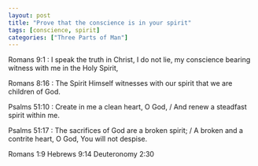 ```yaml
---
layout: post
title: "Prove that the conscience is in your spirit"
tags: [conscience, spirit]
categories: ["Three Parts of Man"]
---
```


Romans 9:1
: I speak the truth in Christ, I do not lie, my conscience bearing witness with me in the Holy Spirit,

Romans 8:16
:  The Spirit Himself witnesses with our spirit that we are children of God.

Psalms 51:10
: Create in me a clean heart, O God, / And renew a steadfast spirit within me.

Psalms 51:17
: The sacrifices of God are a broken spirit; / A broken and a contrite heart, O God, You will not despise.


Romans 1:9
Hebrews 9:14
Deuteronomy 2:30
